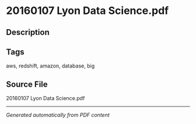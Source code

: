 # 20160107 Lyon Data Science.pdf

## Description

## Tags
aws, redshift, amazon, database, big

## Source File
20160107 Lyon Data Science.pdf

---
*Generated automatically from PDF content*
